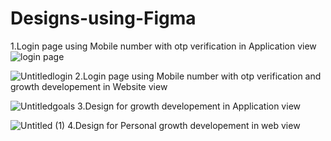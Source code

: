 # Designs-using-Figma
1.Login page using Mobile number with otp verification in Application view
![login page](https://github.com/Nainar-96/Designs-using-Figma/assets/142799371/57efc7f3-819c-4623-a57e-d9988b8013f6)

![Untitledlogin](https://github.com/Nainar-96/Designs-using-Figma/assets/142799371/684b16fa-b887-4800-af27-4704df501915)
2.Login page using Mobile number with otp verification and growth developement in Website view

![Untitledgoals](https://github.com/Nainar-96/Designs-using-Figma/assets/142799371/422aa7d4-efd9-428d-80b5-0399edb7d000)
3.Design for growth developement in Application view

![Untitled (1)](https://github.com/Nainar-96/Designs-using-Figma/assets/142799371/55135274-6d81-4d37-9280-f94bc36a173d)
4.Design for Personal growth developement in web view
